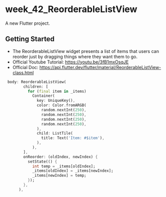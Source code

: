 # week_42_ReorderableListView

A new Flutter project.

## Getting Started

- The ReorderableListView widget presents a list of items that users can reorder just by dragging things where they want them to go.
- Official Youtube Tutorial: https://youtu.be/3fB1mxOsqJE
- Official Doc: https://api.flutter.dev/flutter/material/ReorderableListView-class.html

```dart
 body: ReorderableListView(
        children: [
          for (final item in _items)
            Container(
              key: UniqueKey(),
              color: Color.fromARGB(
                random.nextInt(250),
                random.nextInt(250),
                random.nextInt(250),
                random.nextInt(250),
              ),
              child: ListTile(
                title: Text('Item: #$item'),
              ),
            ),
        ],
        onReorder: (oldIndex, newIndex) {
          setState(() {
            int temp = _items[oldIndex];
            _items[oldIndex] = _items[newIndex];
            _items[newIndex] = temp;
          });
        },
      ),
```

